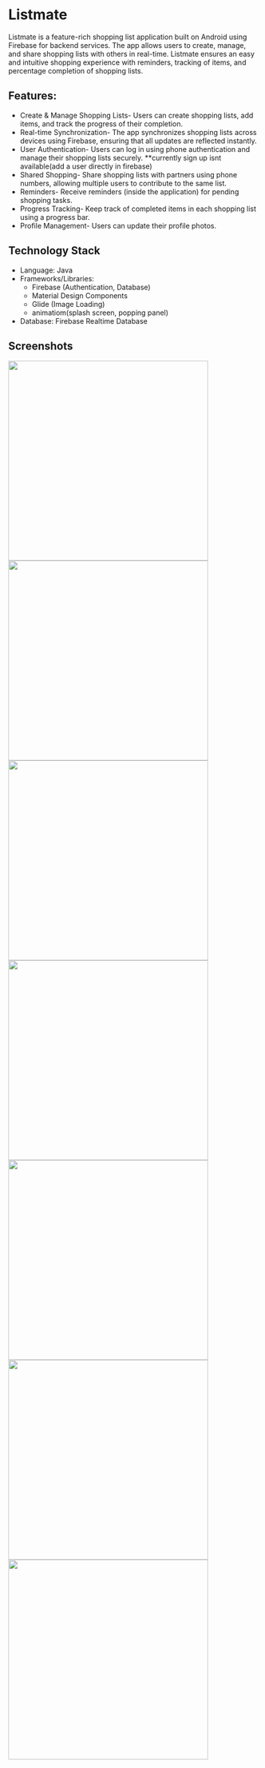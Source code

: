 <h1>Listmate</h1>
Listmate is a feature-rich shopping list application built on Android using Firebase for backend services.
The app allows users to create, manage, and share shopping lists with others in real-time. Listmate ensures an easy
and intuitive shopping experience with reminders, tracking of items, and percentage completion of shopping lists.

<h2>Features:</h2>
<ul>
	<li>Create & Manage Shopping Lists- Users can create shopping lists, add items, and track the progress of their completion.</li>
	<li>Real-time Synchronization- The app synchronizes shopping lists across devices using Firebase, ensuring that all updates are reflected instantly.</li>
	<li>User Authentication- Users can log in using phone authentication and manage their shopping lists securely. **currently sign up isnt available(add a user directly in firebase)</li>
	<li>Shared Shopping- Share shopping lists with partners using phone numbers, allowing multiple users to contribute to the same list.</li>
	<li>Reminders- Receive reminders (inside the application) for pending shopping tasks.</li>
	<li>Progress Tracking- Keep track of completed items in each shopping list using a progress bar.</li>
	<li>Profile Management- Users can update their profile photos.</li>
</ul>

<h2>Technology Stack</h2>
<ul>
	<li>Language: Java</li>
	<li>Frameworks/Libraries:
		<ul>
			<li>Firebase (Authentication, Database)</li>
			<li>Material Design Components</li>
			<li>Glide (Image Loading)</li>
			<li>animatiom(splash screen, popping panel)</li>
		</ul>
	</li>
	<li>Database: Firebase Realtime Database</li>
</ul>

<h2>Screenshots</h2>
<div >
<img src="https://github.com/user-attachments/assets/7fe5467d-2c12-45fb-b857-35e647888e2a" style="height:400px;"/>
<img src="https://github.com/user-attachments/assets/746ebade-1abf-4754-a8e0-21449421f838" style="height:400px;"/>
<img src="https://github.com/user-attachments/assets/4cac4a49-6845-4403-8568-0fe32e7f6c40" style="height:400px;"/>
<img src="https://github.com/user-attachments/assets/0ebf2b7f-c29e-4060-a145-84346127ad93" style="height:400px;"/>
<img src="https://github.com/user-attachments/assets/2abbb76e-c7d1-4a6a-9458-2a1ebc66f389" style="height:400px;"/>
<img src="https://github.com/user-attachments/assets/05c9dbb7-3edb-4c29-88d7-3903efc04205" style="height:400px;"/>
<img src="https://github.com/user-attachments/assets/90d86246-40f1-415a-b0cf-ab419e6c87dd" style="height:400px;"/>
</div >






